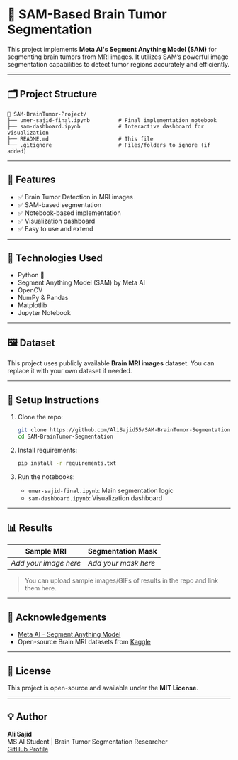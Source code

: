 # 🧠 SAM-Based Brain Tumor Segmentation

This project implements **Meta AI's Segment Anything Model (SAM)** for segmenting brain tumors from MRI images. It utilizes SAM’s powerful image segmentation capabilities to detect tumor regions accurately and efficiently.

---

## 🗂️ Project Structure

```
📁 SAM-BrainTumor-Project/
├── umer-sajid-final.ipynb         # Final implementation notebook
├── sam-dashboard.ipynb            # Interactive dashboard for visualization
├── README.md                      # This file
└── .gitignore                     # Files/folders to ignore (if added)
```

---

## 🚀 Features

- ✅ Brain Tumor Detection in MRI images  
- ✅ SAM-based segmentation  
- ✅ Notebook-based implementation  
- ✅ Visualization dashboard  
- ✅ Easy to use and extend

---

## 🧰 Technologies Used

- Python 🐍  
- Segment Anything Model (SAM) by Meta AI  
- OpenCV  
- NumPy & Pandas  
- Matplotlib  
- Jupyter Notebook  

---

## 🖼️ Dataset

This project uses publicly available **Brain MRI images** dataset. You can replace it with your own dataset if needed.

---

## 🔧 Setup Instructions

1. Clone the repo:
   ```bash
   git clone https://github.com/AliSajid55/SAM-BrainTumor-Segmentation.git
   cd SAM-BrainTumor-Segmentation
   ```

2. Install requirements:
   ```bash
   pip install -r requirements.txt
   ```

3. Run the notebooks:
   - `umer-sajid-final.ipynb`: Main segmentation logic
   - `sam-dashboard.ipynb`: Visualization dashboard

---

## 📊 Results

| Sample MRI | Segmentation Mask |
|------------|-------------------|
| *Add your image here* | *Add your mask here* |

> You can upload sample images/GIFs of results in the repo and link them here.

---

## 🤝 Acknowledgements

- [Meta AI - Segment Anything Model](https://github.com/facebookresearch/segment-anything)  
- Open-source Brain MRI datasets from [Kaggle](https://www.kaggle.com/datasets)

---

## 📜 License

This project is open-source and available under the **MIT License**.

---

## 💡 Author

**Ali Sajid**  
MS AI Student | Brain Tumor Segmentation Researcher  
[GitHub Profile](https://github.com/AliSajid55)
